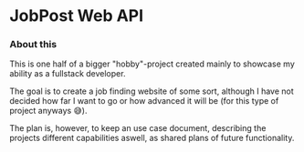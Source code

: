 <h1> JobPost Web API</h3>
<h3>About this</h3>
<p>This is one half of a bigger "hobby"-project created mainly to showcase my ability as a fullstack developer. </p>
<p> The goal is to create a job finding website of some sort, although I have not decided how far I want to go or how advanced it will be (for this type of project anyways 😅). </p>
<p> The plan is, however, to keep an use case document, describing the projects different capabilities aswell, as shared plans of future functionality. </p>
